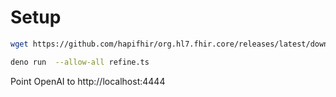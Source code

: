 # Setup

```sh
wget https://github.com/hapifhir/org.hl7.fhir.core/releases/latest/download/validator_cli.jar

deno run  --allow-all refine.ts
```

Point OpenAI to http://localhost:4444
